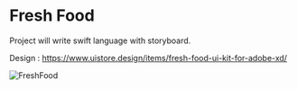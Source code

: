 # Fresh Food

Project will write swift language with storyboard.

Design : https://www.uistore.design/items/fresh-food-ui-kit-for-adobe-xd/

![FreshFood](https://caphe.sfo2.cdn.digitaloceanspaces.com/assets/images/Fresh-Food-UI-Kit-For-Adobe-XD-02.gif)

